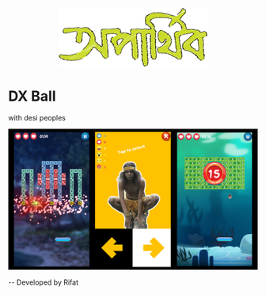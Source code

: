<p align="center"><a href="https://rifatsworks.netlify.app/" target="_blank"><img src="/TeamOparthib.png" width="300"></a></p>

<p align="center">
    <h1>DX Ball</h1>
    with desi peoples
</p>

<p align="center"><a href="https://youtu.be/mFFr_G0ZYhA" target="_blank"><img src="/dx-ball.jpg" width="800"></a></p>

<p>-- Developed by Rifat</p>
